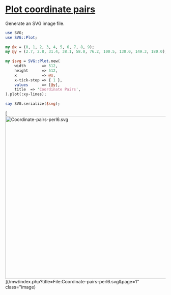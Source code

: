 [1]: http://rosettacode.org/wiki/Plot_coordinate_pairs

# [Plot coordinate pairs][1]

Generate an SVG image file.

```perl
use SVG;
use SVG::Plot;
 
my @x = (0, 1, 2, 3, 4, 5, 6, 7, 8, 9);
my @y = (2.7, 2.8, 31.4, 38.1, 58.0, 76.2, 100.5, 130.0, 149.3, 180.0);
 
my $svg = SVG::Plot.new(
    width       => 512,
    height      => 512,
    x           => @x,
    x-tick-step => { 1 },
    values      => [@y],
    title  => 'Coordinate Pairs',
).plot(:xy-lines);
 
say SVG.serialize($svg);
```


[<img alt="Coordinate-pairs-perl6.svg" src="/mw/images/thumb/b/b2/Coordinate-pairs-perl6.svg/512px-Coordinate-pairs-perl6.svg.png" width="512" height="512" />](/mw/index.php?title=File:Coordinate-pairs-perl6.svg&amp;page=1" class="image)